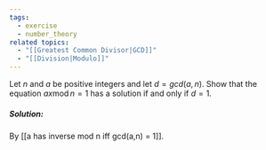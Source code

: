 ```yaml
---
tags:
  - exercise
  - number_theory
related topics:
  - "[[Greatest Common Divisor|GCD]]"
  - "[[Division|Modulo]]"
---
```

Let $n$ and $a$ be positive integers and let $d = gcd(a, n)$. Show that the equation $ax \operatorname{mod} n = 1$ has a solution if and only if $d = 1$.
##### Solution:
By [[a has inverse mod n iff gcd(a,n) = 1]].